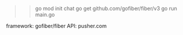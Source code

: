 >> go mod init chat
>> go get github.com/gofiber/fiber/v3
>> go run main.go



framework: gofiber/fiber
API: pusher.com